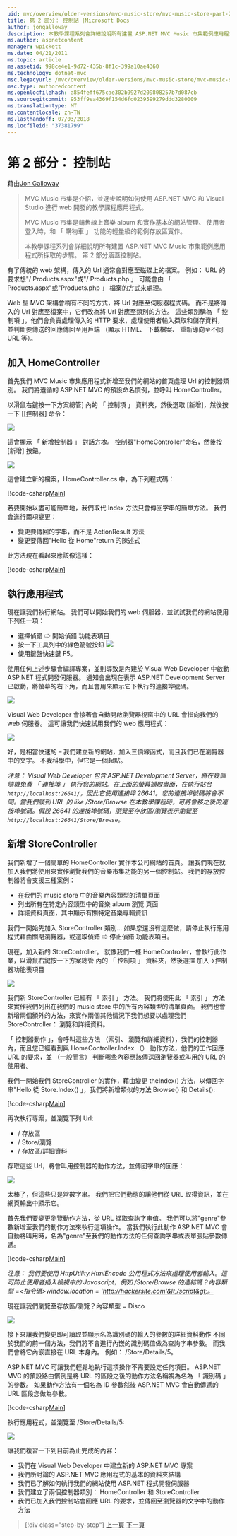 ```yaml
---
uid: mvc/overview/older-versions/mvc-music-store/mvc-music-store-part-2
title: 第 2 部分： 控制站 |Microsoft Docs
author: jongalloway
description: 本教學課程系列會詳細說明所有建置 ASP.NET MVC Music 市集範例應用程式所採取的步驟。 第 2 部分涵蓋控制站。
ms.author: aspnetcontent
manager: wpickett
ms.date: 04/21/2011
ms.topic: article
ms.assetid: 998ce4e1-9d72-435b-8f1c-399a10ae4360
ms.technology: dotnet-mvc
msc.legacyurl: /mvc/overview/older-versions/mvc-music-store/mvc-music-store-part-2
msc.type: authoredcontent
ms.openlocfilehash: a854feff675cae302b9927d209808257b7d087cb
ms.sourcegitcommit: 953ff9ea4369f154d6fd0239599279ddd3280009
ms.translationtype: MT
ms.contentlocale: zh-TW
ms.lasthandoff: 07/03/2018
ms.locfileid: "37381799"
---
```

<a name="part-2-controllers"></a>第 2 部分： 控制站
====================
藉由[Jon Galloway](https://github.com/jongalloway)

> MVC Music 市集是介紹，並逐步說明如何使用 ASP.NET MVC 和 Visual Studio 進行 web 開發的教學課程應用程式。  
>   
> MVC Music 市集是銷售線上音樂 album 和實作基本的網站管理、 使用者登入時，和 「 購物車 」 功能的輕量級的範例存放區實作。  
>   
> 本教學課程系列會詳細說明所有建置 ASP.NET MVC Music 市集範例應用程式所採取的步驟。 第 2 部分涵蓋控制站。


有了傳統的 web 架構，傳入的 Url 通常會對應至磁碟上的檔案。 例如： URL 的要求想"/ Products.aspx"或"/ Products.php 」 可能會由 「 Products.aspx"或"Products.php 」 檔案的方式來處理。

Web 型 MVC 架構會稍有不同的方式，將 Url 對應至伺服器程式碼。 而不是將傳入的 Url 對應至檔案中，它們改為將 Url 對應至類別的方法。 這些類別稱為 「 控制項 」，他們會負責處理傳入的 HTTP 要求，處理使用者輸入擷取和儲存資料，並判斷要傳送的回應傳回至用戶端 （顯示 HTML、 下載檔案、 重新導向至不同URL 等）。

## <a name="adding-a-homecontroller"></a>加入 HomeController

首先我們 MVC Music 市集應用程式新增至我們的網站的首頁處理 Url 的控制器類別。 我們將遵循的 ASP.NET MVC 的預設命名慣例，並呼叫 HomeController。

以滑鼠右鍵按一下方案總管] 內的 「 控制項 」 資料夾，然後選取 [新增]，然後按一下 [[控制器] 命令：

![](mvc-music-store-part-2/_static/image1.jpg)

這會顯示 「 新增控制器 」 對話方塊。 控制器"HomeController"命名，然後按 [新增] 按鈕。

![](mvc-music-store-part-2/_static/image1.png)

這會建立新的檔案，HomeController.cs 中，為下列程式碼：

[!code-csharp[Main](mvc-music-store-part-2/samples/sample1.cs)]

若要開始以盡可能簡單地，我們取代 Index 方法只會傳回字串的簡單方法。 我們會進行兩項變更：

- 變更要傳回的字串，而不是 ActionResult 方法
- 變更要傳回"Hello 從 Home"return 的陳述式

此方法現在看起來應該像這樣：

[!code-csharp[Main](mvc-music-store-part-2/samples/sample2.cs)]

## <a name="running-the-application"></a>執行應用程式

現在讓我們執行網站。 我們可以開始我們的 web 伺服器，並試試我們的網站使用下列任一項：

- 選擇偵錯 ⇨ 開始偵錯 功能表項目
- 按一下工具列中的綠色箭號按鈕 ![](mvc-music-store-part-2/_static/image2.jpg)
- 使用鍵盤快速鍵 F5。

使用任何上述步驟會編譯專案，並則導致是內建於 Visual Web Developer 中啟動 ASP.NET 程式開發伺服器。 通知會出現在表示 ASP.NET Development Server 已啟動，將螢幕的右下角，而且會用來顯示它下執行的連接埠號碼。

![](mvc-music-store-part-2/_static/image2.png)

Visual Web Developer 會接著會自動開啟瀏覽器視窗中的 URL 會指向我們的 web 伺服器。 這可讓我們快速試用我們的 web 應用程式：

![](mvc-music-store-part-2/_static/image3.png)

好，是相當快速的 – 我們建立新的網站，加入三價線函式，而且我們已在瀏覽器中的文字。 不我科學中，但它是一個起點。

*注意： Visual Web Developer 包含 ASP.NET Development Server，將在幾個隨機免費 「 連接埠 」 執行您的網站。在上面的螢幕擷取畫面，在執行站台`http://localhost:26641/`，因此它使用連接埠 26641。您的連接埠號碼將會不同。當我們談到 URL 的 like /Store/Browse 在本教學課程時，可將會移之後的連接埠號碼。假設 26641 的連接埠號碼，瀏覽至存放區/瀏覽表示瀏覽至`http://localhost:26641/Store/Browse`。*

## <a name="adding-a-storecontroller"></a>新增 StoreController

我們新增了一個簡單的 HomeController 實作本公司網站的首頁。 讓我們現在就加入我們將使用來實作瀏覽我們的音樂市集功能的另一個控制站。 我們的存放控制器將會支援三種案例：

- 在我們的 music store 中的音樂內容類型的清單頁面
- 列出所有在特定內容類型中的音樂 album 瀏覽 頁面
- 詳細資料頁面，其中顯示有關特定音樂專輯資訊

我們一開始先加入 StoreController 類別... 如果您還沒有這麼做，請停止執行應用程式藉由關閉瀏覽器，或選取偵錯 ⇨ 停止偵錯 功能表項目。

現在，加入新的 StoreController。 就像我們一樣 HomeController，會執行此作業，以滑鼠右鍵按一下方案總管 內的 「 控制項 」 資料夾，然後選擇 加入-&gt;控制器功能表項目

![](mvc-music-store-part-2/_static/image4.png)

我們新 StoreController 已經有 「 索引 」 方法。 我們將使用此 「 索引 」 方法來實作我們列出在我們的 music store 中的所有內容類型的清單頁面。 我們也會新增兩個額外的方法，來實作兩個其他情況下我們想要以處理我們 StoreController： 瀏覽和詳細資料。

「 控制器動作 」，會呼叫這些方法 （索引、 瀏覽和詳細資料），我們的控制器內，而且您已經看到與 HomeController.Index （） 動作方法，他們的工作回應 URL 的要求，並 （一般而言） 判斷哪些內容應該傳送回瀏覽器或叫用的 URL 的使用者。

我們一開始我們 StoreController 的實作，藉由變更 theIndex() 方法，以傳回字串"Hello 從 Store.Index() 」，我們將新增類似的方法 Browse() 和 Details():

[!code-csharp[Main](mvc-music-store-part-2/samples/sample3.cs)]

再次執行專案，並瀏覽下列 Url:

- / 存放區
- / Store/瀏覽
- / 存放區/詳細資料

存取這些 Url，將會叫用控制器的動作方法，並傳回字串的回應：

![](mvc-music-store-part-2/_static/image5.png)

太棒了，但這些只是常數字串。 我們把它們動態的讓他們從 URL 取得資訊，並在網頁輸出中顯示它。

首先我們要變更瀏覽動作方法，從 URL 擷取查詢字串值。 我們可以將"genre"參數新增至我們的動作方法來執行這項操作。 當我們執行此動作 ASP.NET MVC 會自動將叫用時，名為"genre"至我們的動作方法的任何查詢字串或表單張貼參數傳遞。

[!code-csharp[Main](mvc-music-store-part-2/samples/sample4.cs)]

*注意： 我們要使用 HttpUtility.HtmlEncode 公用程式方法來處理使用者輸入。這可防止使用者插入檢視中的 Javascript，例如 /Store/Browse 的連結嗎？內容類型 =&lt;指令碼&gt;window.location = 'http://hackersite.com'&lt;/script&gt;。*

現在讓我們瀏覽至存放區/瀏覽？內容類型 = Disco

![](mvc-music-store-part-2/_static/image6.png)

接下來讓我們變更即可讀取並顯示名為識別碼的輸入的參數的詳細資料動作 不同於我們的前一個方法，我們將不會進行內嵌的識別碼值做為查詢字串參數。 而我們會將它內嵌直接在 URL 本身內。 例如： /Store/Details/5。

ASP.NET MVC 可讓我們輕鬆地執行這項操作不需要設定任何項目。 ASP.NET MVC 的預設路由慣例是將 URL 的區段之後的動作方法名稱視為名為 「 識別碼 」 的參數。 如果動作方法有一個名為 ID 參數然後 ASP.NET MVC 會自動傳遞的 URL 區段您做為參數。

[!code-csharp[Main](mvc-music-store-part-2/samples/sample5.cs)]

執行應用程式，並瀏覽至 /Store/Details/5:

![](mvc-music-store-part-2/_static/image7.png)

讓我們複習一下到目前為止完成的內容：

- 我們在 Visual Web Developer 中建立新的 ASP.NET MVC 專案
- 我們所討論的 ASP.NET MVC 應用程式的基本的資料夾結構
- 我們已了解如何執行我們的網站使用 ASP.NET 程式開發伺服器
- 我們建立了兩個控制器類別： HomeController 和 StoreController
- 我們已加入我們控制站會回應 URL 的要求，並傳回至瀏覽器的文字中的動作方法


> [!div class="step-by-step"]
> [上一頁](mvc-music-store-part-1.md)
> [下一頁](mvc-music-store-part-3.md)
